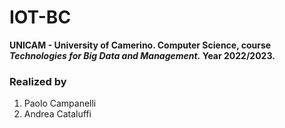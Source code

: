 # IOT-BC
<b> UNICAM - University of Camerino.  Computer Science, course <i> Technologies for Big Data and Management.</i> Year 2022/2023. </b>


### Realized by

  <ol> 
      <li> Paolo Campanelli </li>
      <li> Andrea Cataluffi </li>
  </ol>
  